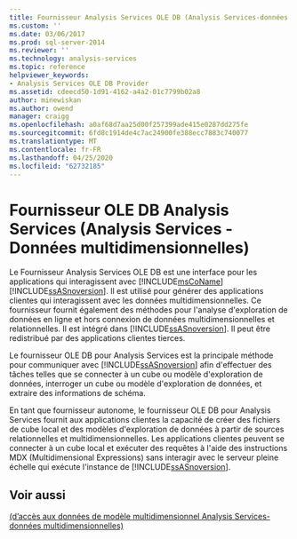 ```yaml
---
title: Fournisseur Analysis Services OLE DB (Analysis Services-données multidimensionnelles) | Microsoft Docs
ms.custom: ''
ms.date: 03/06/2017
ms.prod: sql-server-2014
ms.reviewer: ''
ms.technology: analysis-services
ms.topic: reference
helpviewer_keywords:
- Analysis Services OLE DB Provider
ms.assetid: cdeecd50-1d91-4162-a4a2-01c7799b02a8
author: minewiskan
ms.author: owend
manager: craigg
ms.openlocfilehash: a0af68d7aa25d00f257399ade415e0287dd275fe
ms.sourcegitcommit: 6fd8c1914de4c7ac24900fe388ecc7883c740077
ms.translationtype: MT
ms.contentlocale: fr-FR
ms.lasthandoff: 04/25/2020
ms.locfileid: "62732185"
---
```

# <a name="analysis-services-ole-db-provider-analysis-services---multidimensional-data"></a>Fournisseur OLE DB Analysis Services (Analysis Services - Données multidimensionnelles)
  Le Fournisseur Analysis Services OLE DB est une interface pour les applications qui interagissent avec [!INCLUDE[msCoName](../../includes/msconame-md.md)] [!INCLUDE[ssASnoversion](../../includes/ssasnoversion-md.md)]. Il est utilisé pour générer des applications clientes qui interagissent avec les données multidimensionnelles. Ce fournisseur fournit également des méthodes pour l'analyse d'exploration de données en ligne et hors connexion de données multidimensionnelles et relationnelles. Il est intégré dans [!INCLUDE[ssASnoversion](../../includes/ssasnoversion-md.md)]. Il peut être redistribué par des applications clientes tierces.  
  
 Le fournisseur OLE DB pour Analysis Services est la principale méthode pour communiquer avec [!INCLUDE[ssASnoversion](../../includes/ssasnoversion-md.md)] afin d'effectuer des tâches telles que se connecter à un cube ou modèle d'exploration de données, interroger un cube ou modèle d'exploration de données, et extraire des informations de schéma.  
  
 En tant que fournisseur autonome, le fournisseur OLE DB pour Analysis Services fournit aux applications clientes la capacité de créer des fichiers de cube local et des modèles d'exploration de données à partir de sources relationnelles et multidimensionnelles. Les applications clientes peuvent se connecter à un cube local et exécuter des requêtes à l'aide des instructions MDX (Multidimensional Expressions) sans interagir avec le serveur pleine échelle qui exécute l'instance de [!INCLUDE[ssASnoversion](../../includes/ssasnoversion-md.md)].  
  
## <a name="see-also"></a>Voir aussi  
 [&#40;d’accès aux données de modèle multidimensionnel Analysis Services-données multidimensionnelles&#41;](../multidimensional-models/mdx/multidimensional-model-data-access-analysis-services-multidimensional-data.md)  
  
  
